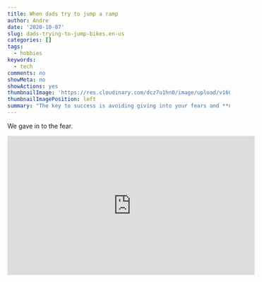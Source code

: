```yaml
---
title: When dads try to jump a ramp
author: Andre
date: '2020-10-07'
slug: dads-trying-to-jump-bikes.en-us
categories: []
tags:
  - hobbies
keywords:
  - tech
comments: no
showMeta: no
showActions: yes
thumbnailImage: 'https://res.cloudinary.com/dcz7u1hn0/image/upload/v1602190951/Screen_Shot_2020-10-06_at_4.19.27_PM_qyeqpj.png'
thumbnailImagePosition: left
summary: "The key to success is avoiding giving into your fears and **not** slowing down right before going over the edge."
---
```


<!--more-->

We gave in to the fear. 

<iframe width="560" height="315" src="https://www.youtube.com/embed/iRbuDOPJlJE" frameborder="0" allow="accelerometer; autoplay; clipboard-write; encrypted-media; gyroscope; picture-in-picture" allowfullscreen></iframe>